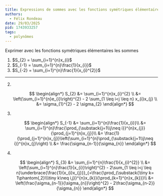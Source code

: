 ```yaml
---
title: Expressions de sommes avec les fonctions symétriques élémentaires
authors:
  - Félix Rondeau
date: 29/03/2025
pid: 1743933257
tags:
  - polynômes
---
```


Exprimer avec les fonctions symétriques élémentaires les sommes

1. $S_{2} = \sum_{i=1}^{n}x_{i}$
2. $S_{-1} = \sum_{i=1}^{n}\frac{1}{x_{i}}$
3. $S_{-2} = \sum_{i=1}^{n}\frac{1}{x_{i}^{2}}$

---

2.  </br>

    $$
        \begin{align*}
            S_{2} &= \sum_{i=1}^{n}x_{i}^{2} \\
    &= \left(\sum_{i=1}^{n}e_{i}\right)^{2} - 2 \sum_{1 \leq  i<j \leq  n} x_{i}x_{j} \\
    &= \sigma_{1}^{2} - 2 \sigma_{2}
        \end{align*}
    $$

3.  </br>

    $$
        \begin{align*}
            S_{-1} &= \sum_{i=1}^{n}\frac{1}{x_{i}}\\
    &= \sum_{i=1}^{n}\frac{\prod_{\substack{j=1\\j\neq i}}^{n}x_{j}}{\prod_{j=1}^{n}x_{j}}\\
    &= \frac{1}{\prod_{j=1}^{n}x_{j}}\left(\sum_{i=1}^{n}\prod_{\substack{j=1\\j\neq i}}^{n}x_{j}\right) \\
    &= \frac{\sigma_{n-1}}{\sigma_{n}}
        \end{align*}
    $$

4.  </br>

    $$
        \begin{align*}
            S_{3} &= \sum_{i=1}^{n}\frac{1}{x_{i}^{2}} \\
    &= \left(\sum_{i=1}^{n}\frac{1}{x_{i}}\right)^{2} - 2\sum_{1 \leq i<j \leq n}\underbrace{\frac{1}{x_{i}x_{j}}}_{=\frac{\prod_{\substack{\tiny k= 1\phantom{,2}\\\tiny k\neq i,j}}^{n}x_{k}}{\prod_{k=1}^{n}x_{k}}}\\
    &= \left(\frac{\sigma_{n-1}}{\sigma_{n}}\right)^{2} - 2\frac{\sigma_{n-2}}{\sigma_{n}}
        \end{align*}
    $$
